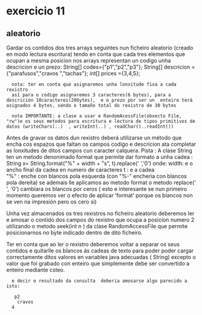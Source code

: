 # exercicio 11
## aleatorio

Gardar os contidos dos tres arrays seguintes nun ficheiro aleatorio (creado en modo lectura escritura)  tendo en conta que cada tres elementos que  ocupan a mesma posicion nos arrays representan un codigo unha descricion e un prezo:
String[] codes={"p1","p2","p3"};
String[] descricion ={"parafusos","cravos ","tachas"};
int[] prices ={3,4,5};

      nota: ter en conta que asignaremos unha lonxitude fixa a cada rexistro
      así para o codigo asignaremos 3 caracteres(6 bytes), para a descrición 10caracteres(20bytes),  e o prezo por ser un  enteiro terá asignados 4 bytes, sendo o tamaño total do rexistro de 30 bytes
      
      nota IMPORTANTE: a clase a usar e RandomAcessFile(obxecto File, "rw")e os seus metodos para escritura e lectura de tipos primitivos de datos (writeChars(..)  , writeInt(..) , readChar()..readInt()) 

Antes de gravar os datos dun rexistro deberá  utilizarse   un método que encha cos espazos que faltan os campos   codigo e descricion ata completar as lonxitudes de ditos campos cun caracter calquera.
Pista : A clase String ten un metodo denonimado format que permite dar formato a unha cadea : String x= String.format("%" + width + "s", t).replace(' ','0')
onde:
width:   e o ancho final da cadea en numero de caracteres
t  :        e a cadea  
"%" : enche con blancos pola esquerda  (con "%-" encheria con blancos pola dereita)
se ademais lle aplicamos ao metodo format  o metodo   replace(' ', '0')     cambiara os blancos por ceros ( esto e interesante se nun primeiro momento queremos ver o efecto de aplicar ‘format’ porque os blancos non se ven na impresión pero os cero si)


Unha vez almacenados os tres rexistros no ficheiro aleatorio deberemos ler e amosar o contido dos campos do rexistro que ocupa a posicion numero 2  utilizando o metodo seek(int n  ) da clase RandomAccessFile que permite posicionarnos no byte indicado dentro de dito ficheiro.

Ter en conta que ao ler o rexistro deberemos voltar a separar os seus contidos e quitarlle os blancos ás cadeas de texto para poder poder  cargar correctamente ditos valores en variables java  adecuadas ( String)  excepto o valor que foi grabado con enteiro que simplemente debe ser convertido a enteiro mediante csteo.

      e decir o resultado da consulta  deberia amosarse algo parecido a isto:
      
       p2
        cravos 
      4
 

